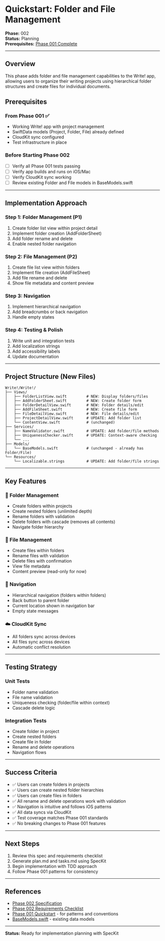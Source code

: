 # Quickstart: Folder and File Management

**Phase:** 002  
**Status:** Planning  
**Prerequisites:** [Phase 001 Complete](../001-project-management-ios-macos/quickstart.md)

---

## Overview

This phase adds folder and file management capabilities to the Write! app, allowing users to organize their writing projects using hierarchical folder structures and create files for individual documents.

## Prerequisites

### From Phase 001 ✅
- Working Write! app with project management
- SwiftData models (Project, Folder, File) already defined
- CloudKit sync configured
- Test infrastructure in place

### Before Starting Phase 002
- [ ] Verify all Phase 001 tests passing
- [ ] Verify app builds and runs on iOS/Mac
- [ ] Verify CloudKit sync working
- [ ] Review existing Folder and File models in BaseModels.swift

---

## Implementation Approach

### Step 1: Folder Management (P1)
1. Create folder list view within project detail
2. Implement folder creation (AddFolderSheet)
3. Add folder rename and delete
4. Enable nested folder navigation

### Step 2: File Management (P2)
1. Create file list view within folders
2. Implement file creation (AddFileSheet)
3. Add file rename and delete
4. Show file metadata and content preview

### Step 3: Navigation
1. Implement hierarchical navigation
2. Add breadcrumbs or back navigation
3. Handle empty states

### Step 4: Testing & Polish
1. Write unit and integration tests
2. Add localization strings
3. Add accessibility labels
4. Update documentation

---

## Project Structure (New Files)

```
Write!/Write!/
├── Views/
│   ├── FolderListView.swift         # NEW: Display folders/files
│   ├── AddFolderSheet.swift         # NEW: Create folder form
│   ├── FolderDetailView.swift       # NEW: Folder details/edit
│   ├── AddFileSheet.swift           # NEW: Create file form
│   ├── FileDetailView.swift         # NEW: File details/edit
│   ├── ProjectDetailView.swift      # UPDATE: Add folder list
│   └── ContentView.swift            # (unchanged)
├── Services/
│   ├── NameValidator.swift          # UPDATE: Add folder/file methods
│   ├── UniquenessChecker.swift      # UPDATE: Context-aware checking
│   └── ...
├── Models/
│   └── BaseModels.swift             # (unchanged - already has Folder/File)
└── Resources/
    └── Localizable.strings          # UPDATE: Add folder/file strings
```

---

## Key Features

### 📁 Folder Management
- Create folders within projects
- Create nested folders (unlimited depth)
- Rename folders with validation
- Delete folders with cascade (removes all contents)
- Navigate folder hierarchy

### 📄 File Management
- Create files within folders
- Rename files with validation
- Delete files with confirmation
- View file metadata
- Content preview (read-only for now)

### 🧭 Navigation
- Hierarchical navigation (folders within folders)
- Back button to parent folder
- Current location shown in navigation bar
- Empty state messages

### ☁️ CloudKit Sync
- All folders sync across devices
- All files sync across devices
- Automatic conflict resolution

---

## Testing Strategy

### Unit Tests
- Folder name validation
- File name validation
- Uniqueness checking (folder/file within context)
- Cascade delete logic

### Integration Tests
- Create folder in project
- Create nested folders
- Create file in folder
- Rename and delete operations
- Navigation flows

---

## Success Criteria

- ✅ Users can create folders in projects
- ✅ Users can create nested folder hierarchies
- ✅ Users can create files in folders
- ✅ All rename and delete operations work with validation
- ✅ Navigation is intuitive and follows iOS patterns
- ✅ All data syncs via CloudKit
- ✅ Test coverage matches Phase 001 standards
- ✅ No breaking changes to Phase 001 features

---

## Next Steps

1. Review this spec and requirements checklist
2. Generate plan.md and tasks.md using SpecKit
3. Begin implementation with TDD approach
4. Follow Phase 001 patterns for consistency

---

## References

- [Phase 002 Specification](./spec.md)
- [Phase 002 Requirements Checklist](./checklists/requirements.md)
- [Phase 001 Quickstart](../001-project-management-ios-macos/quickstart.md) - for patterns and conventions
- [BaseModels.swift](/Users/Projects/Write!/Write!/Models/BaseModels.swift) - existing data models

---

**Status:** Ready for implementation planning with SpecKit
